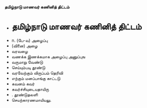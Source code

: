 **தமிழ்நாடு மாணவர் கணினித் திட்டம்**
- # தமிழ்நாடு மாணவர் கணினித் திட்டம்
- n. (பே-வ) அழைப்பு
- (வினை) அழை
- வரவழை
- வணக்க இணக்கமாக அழைப்பு அனுப்புங
- வருமாறு வேண்டு
- செய்யும்படி தூண்டு
- வரவேற்கும் விருப்பம் தெரிவி
- எற்கும் மனப்பாங்கு காட்டடு
- கவனம் கவர்
- கவர்ச்சியுடையதாயிரு
- . தூண்டுதலளி
- செயற்காரணமாயியலு.

